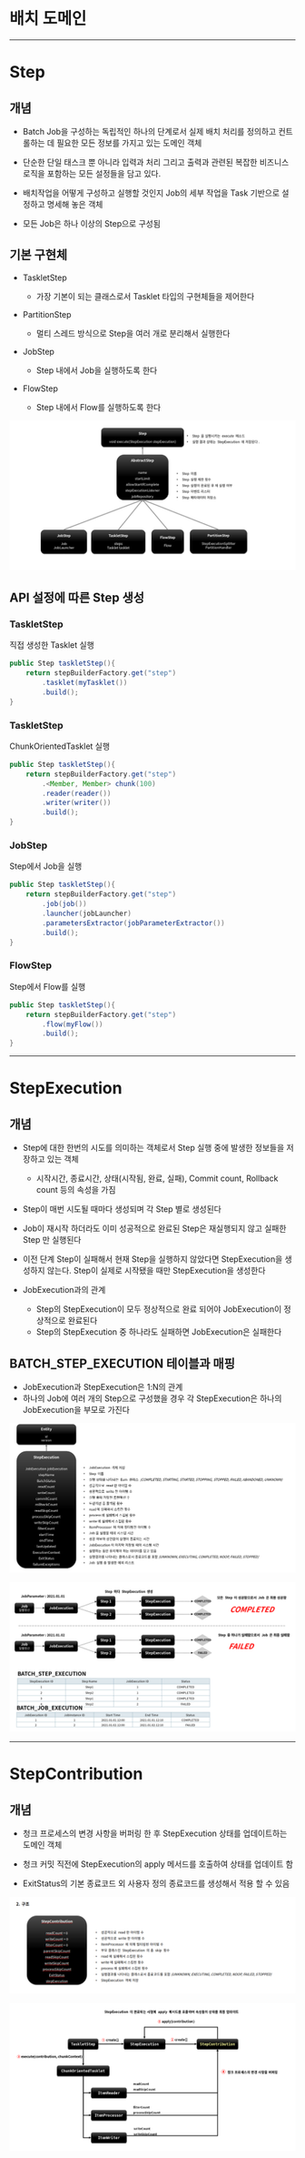
# 배치 도메인 

---

# Step

## 개념

- Batch Job을 구성하는 독립적인 하나의 단계로서 실제 배치 처리를 정의하고 컨트롤하는 데 필요한 모든 정보를 가지고 있는 도메인 객체 

- 단순한 단일 태스크 뿐 아니라 입력과 처리 그리고 출력과 관련된 복잡한 비즈니스 로직을 포함하는 모든 설정들을 담고 있다. 

- 배치작업을 어떻게 구성하고 실행할 것인지 Job의 세부 작업을 Task 기반으로 설정하고 명세해 놓은 객체

- 모든 Job은 하나 이상의 Step으로 구성됨 


## 기본 구현체

- TaskletStep

  - 가장 기본이 되는 클래스로서 Tasklet 타입의 구현체들을 제어한다

- PartitionStep

  - 멀티 스레드 방식으로 Step을 여러 개로 분리해서 실행한다 

- JobStep

  - Step 내에서 Job을 실행하도록 한다

- FlowStep

  - Step 내에서 Flow를 실행하도록 한다 

![Step_struct](img/Step_struct.png)


## API 설정에 따른 Step 생성

### TaskletStep

직접 생성한 Tasklet 실행
```java
public Step taskletStep(){
    return stepBuilderFactory.get("step")
        .tasklet(myTasklet())
        .build();
}
```

### TaskletStep

ChunkOrientedTasklet 실행
```java
public Step taskletStep(){
    return stepBuilderFactory.get("step")
        .<Member, Member> chunk(100)
        .reader(reader())
        .writer(writer())
        .build();
}
```

### JobStep

Step에서 Job을 실행
```java
public Step taskletStep(){
    return stepBuilderFactory.get("step")
        .job(job())
        .launcher(jobLauncher)
        .parametersExtractor(jobParameterExtractor())
        .build();
}
```

### FlowStep

Step에서 Flow를 실행
```java
public Step taskletStep(){
    return stepBuilderFactory.get("step")
        .flow(myFlow())
        .build();
}
```

---

# StepExecution

## 개념

- Step에 대한 한번의 시도를 의미하는 객체로서 Step 실행 중에 발생한 정보들을 저장하고 있는 객체

  - 시작시간, 종료시간, 상태(시작됨, 완료, 실패), Commit count, Rollback count 등의 속성을 가짐 

- Step이 매번 시도될 때마다 생성되며 각 Step 별로 생성된다 

- Job이 재시작 하더라도 이미 성공적으로 완료된 Step은 재실행되지 않고 실패한 Step 만 실행된다

- 이전 단계 Step이 실패해서 현재 Step을 실행하지 않았다면 StepExecution을 생성하지 않는다. Step이 실제로 시작됐을 때만 StepExecution을 생성한다 

- JobExecution과의 관계

  - Step의 StepExecution이 모두 정상적으로 완료 되어야 JobExecution이 정상적으로 완료된다 
  - Step의 StepExecution 중 하나라도 실패하면 JobExecution은 실패한다 

## BATCH_STEP_EXECUTION 테이블과 매핑

- JobExecution과 StepExecution은 1:N의 관계 
- 하나의 Job에 여러 개의 Step으로 구성했을 경우 각 StepExecution은 하나의 JobExecution을 부모로 가진다 

![StepExecution_struct](img/StepExecution_struct.png)

![StepExecution_flow](img/StepExecution_flow.png)


---

# StepContribution

## 개념

- 청크 프로세스의 변경 사항을 버퍼링 한 후 StepExecution 상태를 업데이트하는 도메인 객체

- 청크 커밋 직전에 StepExecution의 apply 메서드를 호출하여 상태를 업데이트 함

- ExitStatus의 기본 종료코드 외 사용자 정의 종료코드를 생성해서 적용 할 수 있음

![StepContribution_struct](img/StepContribution_struct.png)

![StepContribution_flow](img/StepContribution_flow.png)
